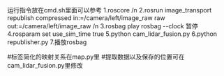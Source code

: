 运行指令放在cmd.sh里面可以参考
1.roscore /n
2.rosrun image_transport republish compressed in:=/camera/left/image_raw raw out:=/camera/left/image_raw /n
3.rosbag play rosbag --clock 暂停
4.rosparam set use_sim_time true
5.python cam_lidar_fusion.py
6.python republisher.py
7.播放rosbag

#标签简化的映射关系在map.py里
#提取数据以及保存的位置可在cam_lidar_fusion.py里修改
